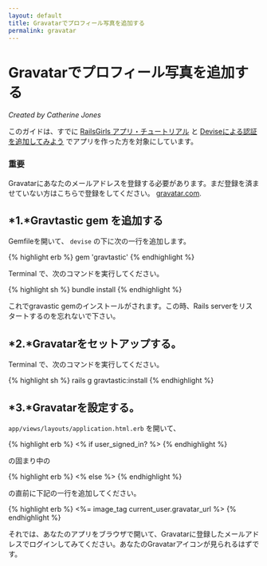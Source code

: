 ```yaml
---
layout: default
title: Gravatarでプロフィール写真を追加する
permalink: gravatar
---
```


# Gravatarでプロフィール写真を追加する

*Created by Catherine Jones*

このガイドは、すでに [RailsGirls アプリ・チュートリアル](http://guides.railsgirls.com/app/) と [Deviseによる認証を追加してみよう](http://guides.railsgirls.com/devise/) でアプリを作った方を対象にしています。

### 重要

Gravatarにあなたのメールアドレスを登録する必要があります。まだ登録を済ませていない方はこちらで登録をしてください。 [gravatar.com](http://en.gravatar.com/).

## *1.*Gravtastic gem を追加する

Gemfileを開いて、 `devise` の下に次の一行を追加します。

{% highlight erb %}
gem 'gravtastic'
{% endhighlight %}

Terminal で、次のコマンドを実行してください。

{% highlight sh %}
bundle install
{% endhighlight %}

これでgravastic gemのインストールがされます。この時、Rails serverをリスタートするのを忘れないで下さい。

## *2.*Gravatarをセットアップする。

Terminal で、次のコマンドを実行してください。

{% highlight sh %}
rails g gravtastic:install
{% endhighlight %}

## *3.*Gravatarを設定する。

`app/views/layouts/application.html.erb` を開いて、

{% highlight erb %}
<% if user_signed_in? %>
{% endhighlight %}

の固まり中の

{% highlight erb %}
<% else %>
{% endhighlight %}

の直前に下記の一行を追加してください。

{% highlight erb %}
<%= image_tag current_user.gravatar_url %>
{% endhighlight %}

それでは、あなたのアプリをブラウザで開いて、Gravatarに登録したメールアドレスでログインしてみてください。あなたのGravatarアイコンが見られるはずです。
